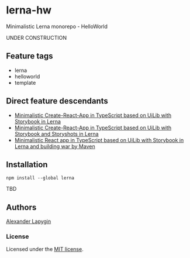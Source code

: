 # lerna-hw

Minimalistic Lerna monorepo - HelloWorld

UNDER CONSTRUCTION

## Feature tags

- lerna
- helloworld
- template

## Direct feature descendants

- [Minimalistic Create-React-App in TypeScript based on UiLib with Storybook in Lerna](https://github.com/softspider/cra-ts-uilib-storybook-lerna)
- [Minimalistic Create-React-App in TypeScript based on UiLib with Storybook and Storyshots in Lerna](https://github.com/softspider/cra-ts-uilib-storybook-storyshots-lerna)
- [Minimalistic React app in TypeScript based on UiLib with Storybook in Lerna and building war by Maven](https://github.com/softspider/cra-ts-uilib-storybook-lerna-mvn-war)


## Installation

```
npm install --global lerna
```

TBD

## Authors

[Alexander Lapygin](https://github.com/AlexanderLapygin)

### License

Licensed under the [MIT license](./LICENSE). 

